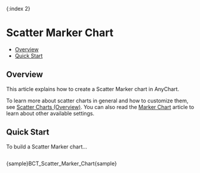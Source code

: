 {:index 2}
# Scatter Marker Chart

* [Overview](#overview)
* [Quick Start](#quick_start)

## Overview

This article explains how to create a Scatter Marker chart in AnyChart.

To learn more about scatter charts in general and how to customize them, see [Scatter Charts (Overview)](Overview). You can also read the [Marker Chart](../Marker_Chart) article to learn about other available settings.

## Quick Start

To build a Scatter Marker chart...

```

```

{sample}BCT\_Scatter\_Marker\_Chart{sample}